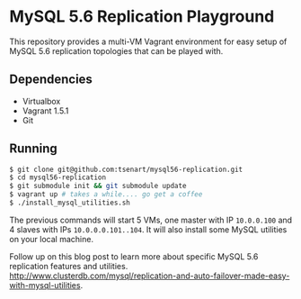 # MySQL 5.6 Replication Playground

This repository provides a multi-VM Vagrant environment for easy setup
of MySQL 5.6 replication topologies that can be played with.

## Dependencies
* Virtualbox
* Vagrant 1.5.1
* Git

## Running
```sh
$ git clone git@github.com:tsenart/mysql56-replication.git
$ cd mysql56-replication
$ git submodule init && git submodule update
$ vagrant up # takes a while.... go get a coffee
$ ./install_mysql_utilities.sh
```

The previous commands will start 5 VMs, one master with IP `10.0.0.100`
and 4 slaves with IPs `10.0.0.0.101..104`.
It will also install some MySQL utilities on your local machine.

Follow up on this blog post to learn more about specific MySQL 5.6
replication features and utilities.
http://www.clusterdb.com/mysql/replication-and-auto-failover-made-easy-with-mysql-utilities.
